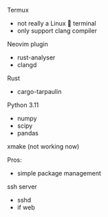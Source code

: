Termux

- not really a Linux 🐧 terminal
- only support clang compiler

Neovim plugin

- rust-analyser
- clangd

Rust

- cargo-tarpaulin

Python 3.11

- numpy
- scipy
- pandas

xmake (not working now)


Pros:

- simple package management

ssh server

- sshd
- if
web